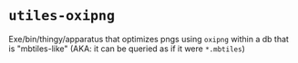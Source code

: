 # `utiles-oxipng`

Exe/bin/thingy/apparatus that optimizes pngs using `oxipng` within a db that is
"mbtiles-like" (AKA: it can be queried as if it were `*.mbtiles`)
